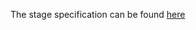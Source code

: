 The stage specification can be found [here](https://hyperskill.org/projects/46/stages/249/implement)
